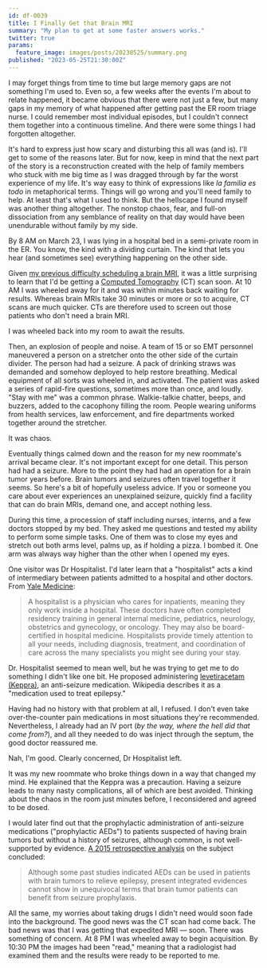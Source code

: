 ```yaml
---
id: df-0039
title: I Finally Get that Brain MRI
summary: "My plan to get at some faster answers works."
twitter: true
params:
  feature_image: images/posts/20230525/summary.png
published: "2023-05-25T21:30:00Z"
---
```


I may forget things from time to time but large memory gaps are not something I'm used to. Even so, a few weeks after the events I'm about to relate happened, it became obvious that there were not just a few, but many gaps in my memory of what happened after getting past the ER room triage nurse. I could remember most individual episodes, but I couldn't connect them together into a continuous timeline. And there were some things I had forgotten altogether.

It's hard to express just how scary and disturbing this all was (and is). I'll get to some of the reasons later. But for now, keep in mind that the next part of the story is a reconstruction created with the help of family members who stuck with me big time as I was dragged through by far the worst experience of my life. It's way easy to think of expressions like *la familia es todo* in metaphorical terms. Things will go wrong and you'll need family to help. At least that's what I used to think. But the hellscape I found myself was another thing altogether. The nonstop chaos, fear, and full-on dissociation from any semblance of reality on that day would have been unendurable without family by my side.

By 8 AM on March 23, I was lying in a hospital bed in a semi-private room in the ER. You know, the kind with a dividing curtain. The kind that lets you hear (and sometimes see) everything happening on the other side.

Given [my previous difficulty scheduling a brain MRI](/articles/2023/05/20/er/), it was a little surprising to learn that I'd be getting a [Computed Tomography](https://en.wikipedia.org/wiki/CT_scan) (CT) scan soon. At 10 AM I was wheeled away for it and was within minutes back waiting for results. Whereas brain MRIs take 30 minutes or more or so to acquire, CT scans are much quicker. CTs are therefore used to screen out those patients who don't need a brain MRI.

I was wheeled back into my room to await the results.

Then, an explosion of people and noise. A team of 15 or so EMT personnel maneuvered a person on a stretcher onto the other side of the curtain divider. The person had had a seizure. A pack of drinking straws was demanded and somehow deployed to help restore breathing. Medical equipment of all sorts was wheeled in, and activated. The patient was asked a series of rapid-fire questions, sometimes more than once, and loudly. "Stay with me" was a common phrase. Walkie-talkie chatter, beeps, and buzzers, added to the cacophony filling the room. People wearing uniforms from health services, law enforcement, and fire departments worked together around the stretcher.

It was chaos.

Eventually things calmed down and the reason for my new roommate's arrival became clear. It's not important except for one detail. This person had had a seizure. More to the point they had had an operation for a brain tumor years before. Brain tumors and seizures often travel together it seems. So here's a bit of hopefully useless advice. If you or someone you care about ever experiences an unexplained seizure, quickly find a facility that can do brain MRIs, demand one, and accept nothing less.

During this time, a procession of staff including nurses, interns, and a few doctors stopped by my bed. They asked me questions and tested my ability to perform some simple tasks. One of them was to close my eyes and stretch out both arms level, palms up, as if holding a pizza. I bombed it. One arm was always way higher than the other when I opened my eyes.

One visitor was Dr Hospitalist. I'd later learn that a "hospitalist" acts a kind of intermediary between patients admitted to a hospital and other doctors. From [Yale Medicine](https://www.yalemedicine.org/news/what-is-hospitalist#:~:text=A%20hospitalist%20is%20a%20physician,board%2Dcertified%20in%20hospital%20medicine.):

> A hospitalist is a physician who cares for inpatients, meaning they only work inside a hospital. These doctors have often completed residency training in general internal medicine, pediatrics, neurology, obstetrics and gynecology, or oncology. They may also be board-certified in hospital medicine. Hospitalists provide timely attention to all your needs, including diagnosis, treatment, and coordination of care across the many specialists you might see during your stay.

Dr. Hospitalist seemed to mean well, but he was trying to get me to do something I didn't like one bit. He proposed administering [levetiracetam (Keppra)](https://en.wikipedia.org/wiki/Levetiracetam), an anti-seizure medication. Wikipedia describes it as a "medication used to treat epilepsy."

Having had no history with that problem at all, I refused. I don't even take over-the-counter pain medications in most situations they're recommended. Nevertheless, I already had an IV port (*by the way, where the hell did that come from?*), and all they needed to do was inject through the septum, the good doctor reassured me.

Nah, I'm good. Clearly concerned, Dr Hospitalist left.

It was my new roommate who broke things down in a way that changed my mind. He explained that the Keppra was a precaution. Having a seizure leads to many nasty complications, all of which are best avoided. Thinking about the chaos in the room just minutes before, I reconsidered and agreed to be dosed.

I would later find out that the prophylactic administration of anti-seizure medications ("prophylactic AEDs") to patients suspected of having brain tumors but without a history of seizures, although common, is not well-supported by evidence. [A 2015 retrospective analysis](https://doi.org/10.1016/j.clineuro.2015.04.010) on the subject concluded:

> Although some past studies indicated AEDs can be used in patients with brain tumors to relieve epilepsy, present integrated evidences cannot show in unequivocal terms that brain tumor patients can benefit from seizure prophylaxis.

All the same, my worries about taking drugs I didn't need would soon fade into the background. The good news was the CT scan had come back. The bad news was that I was getting that expedited MRI &mdash; soon. There was something of concern. At 8 PM I was wheeled away to begin acquisition. By 10:30 PM the images had been "read," meaning that a radiologist had examined them and the results were ready to be reported to me.

